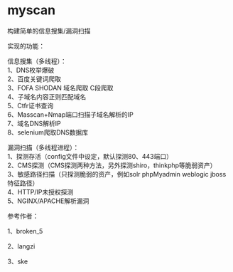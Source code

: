 # myscan

构建简单的信息搜集/漏洞扫描

实现的功能：<br/>

信息搜集（多线程）：<br/>
1、DNS枚举爆破 <br/>
2、百度关键词爬取 <br/>
3、FOFA SHODAN 域名爬取 C段爬取<br/>
4、子域名内容正则匹配域名<br/>
5、Ctfr证书查询<br/>
6、Masscan+Nmap端口扫描子域名解析的IP<br/>
7、域名DNS解析IP<br/>
8、selenium爬取DNS数据库<br/>

漏洞扫描（多线程进程）：<br/>
1、探测存活（config文件中设定，默认探测80、443端口）<br/>
2、CMS探测（CMS探测两种方法，另外探测shiro，thinkphp等脆弱资产）<br/>
3、敏感路径扫描（只探测脆弱的资产，例如solr phpMyadmin weblogic jboss特征路径）<br/>
4、HTTP/IP未授权探测<br/>
5、NGINX/APACHE解析漏洞<br/>

参考作者：

1、broken_5

2、langzi

3、ske
